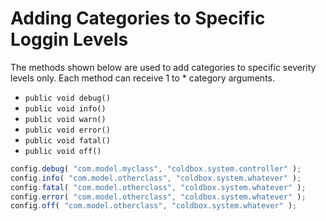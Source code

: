 # Adding Categories to Specific Loggin Levels

The methods shown below are used to add categories to specific severity levels only. Each method can receive 1 to \* category arguments.

* `public void debug()`
* `public void info()`
* `public void warn()`
* `public void error()`
* `public void fatal()`
* `public void off()`

```javascript
config.debug( "com.model.myclass", "coldbox.system.controller" );
config.info( "com.model.otherclass", "coldbox.system.whatever" );
config.fatal( "com.model.otherclass", "coldbox.system.whatever" );
config.error( "com.model.otherclass", "coldbox.system.whatever" );
config.off( "com.model.otherclass", "coldbox.system.whatever" );
```

